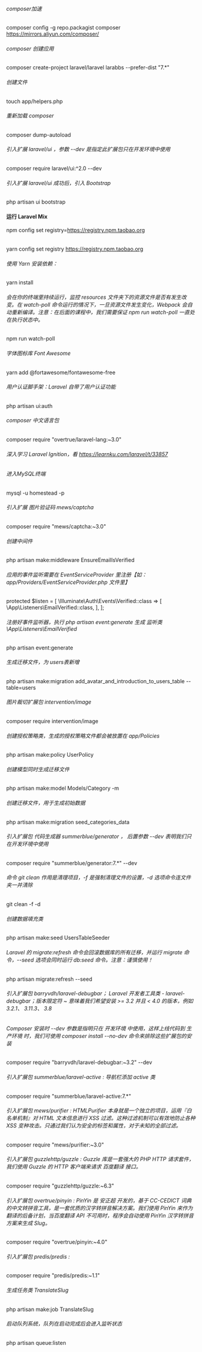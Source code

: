 ###### composer加速
composer config -g repo.packagist composer https://mirrors.aliyun.com/composer/

###### composer 创建应用
composer create-project laravel/laravel larabbs --prefer-dist "7.*"

###### 创建文件
touch app/helpers.php

###### 重新加载 composer
composer dump-autoload

###### 引入扩展 laravel/ui ，参数 --dev 是指定此扩展包只在开发环境中使用
composer require laravel/ui:^2.0 --dev
###### 引入扩展 laravel/ui 成功后，引入 Bootstrap
php artisan ui bootstrap

#### 运行 Laravel Mix
npm config set registry=https://registry.npm.taobao.org
######
yarn config set registry https://registry.npm.taobao.org

###### 使用 Yarn 安装依赖：
yarn install

######  会在你的终端里持续运行，监控 resources 文件夹下的资源文件是否有发生改变。在 watch-poll 命令运行的情况下，一旦资源文件发生变化，Webpack 会自动重新编译。注意：在后面的课程中，我们需要保证 npm run watch-poll 一直处在执行状态中。
npm run watch-poll

###### 字体图标库 Font Awesome
yarn add @fortawesome/fontawesome-free

###### 用户认证脚手架：Laravel 自带了用户认证功能
php artisan ui:auth

###### composer 中文语言包
composer require "overtrue/laravel-lang:~3.0"

###### 深入学习 Laravel Ignition，看 https://learnku.com/laravel/t/33857

###### 进入MySQL终端
mysql -u homestead -p

###### 引入扩展 图片验证码 mews/captcha
composer require "mews/captcha:~3.0"

###### 创建中间件
php artisan make:middleware EnsureEmailIsVerified

###### 应用的事件监听需要在 EventServiceProvider 里注册【如：app/Providers/EventServiceProvider.php 文件里】
protected $listen = [
    \Illuminate\Auth\Events\Verified::class => [
        \App\Listeners\EmailVerified::class,
    ],
];
###### 注册好事件监听器，执行 php artisan event:generate 生成 监听类 \App\Listeners\EmailVerified
php artisan event:generate 

###### 生成迁移文件，为 users表新增 
php artisan make:migration add_avatar_and_introduction_to_users_table --table=users

###### 图片裁切扩展包 intervention/image
composer require intervention/image

###### 创建授权策略类，生成的授权策略文件都会被放置在 app/Policies
php artisan make:policy UserPolicy

###### 创建模型同时生成迁移文件
php artisan make:model Models/Category -m

###### 创建迁移文件，用于生成初始数据
php artisan make:migration seed_categories_data

###### 引入扩展包 代码生成器 summerblue/generator ， 后置参数 --dev 表明我们只在开发环境中使用
composer require "summerblue/generator:7.*" --dev

###### 命令 git clean 作用是清理项目，-f 是强制清理文件的设置，-d 选项命令连文件夹一并清除
git clean -f -d 

###### 创建数据填充类
php artisan make:seed UsersTableSeeder

###### Laravel 的 migrate:refresh 命令会回滚数据库的所有迁移，并运行 migrate 命令，--seed 选项会同时运行 db:seed 命令。注意：谨慎使用！
php artisan migrate:refresh --seed

###### 引入扩展包 barryvdh/laravel-debugbar； Laravel 开发者工具类 - laravel-debugbar；版本限定符 ~ 意味着我们希望安装 >= 3.2 并且 < 4.0 的版本，例如 3.2.1、 3.11.3、 3.8
###### Composer 安装时 --dev 参数是指明只在 开发环境 中使用，这样上线代码到 生产环境 时，我们可使用 composer install --no-dev 命令来排除这些扩展包的安装
composer require "barryvdh/laravel-debugbar:~3.2" --dev

###### 引入扩展包 summerblue/laravel-active : 导航栏添加 active 类
composer require "summerblue/laravel-active:7.*"

###### 引入扩展包 mews/purifier : HTMLPurifier 本身就是一个独立的项目，运用『白名单机制』对 HTML 文本信息进行 XSS 过滤。这种过滤机制可以有效地防止各种 XSS 变种攻击。只通过我们认为安全的标签和属性，对于未知的全部过滤。
composer require "mews/purifier:~3.0"

###### 引入扩展包 guzzlehttp/guzzle : Guzzle 库是一套强大的 PHP HTTP 请求套件，我们使用 Guzzle 的 HTTP 客户端来请求 百度翻译 接口。
composer require "guzzlehttp/guzzle:~6.3"

###### 引入扩展包 overtrue/pinyin : PinYin 是 安正超 开发的，基于 CC-CEDICT 词典的中文转拼音工具，是一套优质的汉字转拼音解决方案。我们使用 PinYin 来作为翻译的后备计划，当百度翻译 API 不可用时，程序会自动使用 PinYin 汉字转拼音方案来生成 Slug。
composer require "overtrue/pinyin:~4.0"

###### 引入扩展包 predis/predis : 
composer require "predis/predis:~1.1"

###### 生成任务类 TranslateSlug
php artisan make:job TranslateSlug

###### 启动队列系统，队列在启动完成后会进入监听状态
php artisan queue:listen

